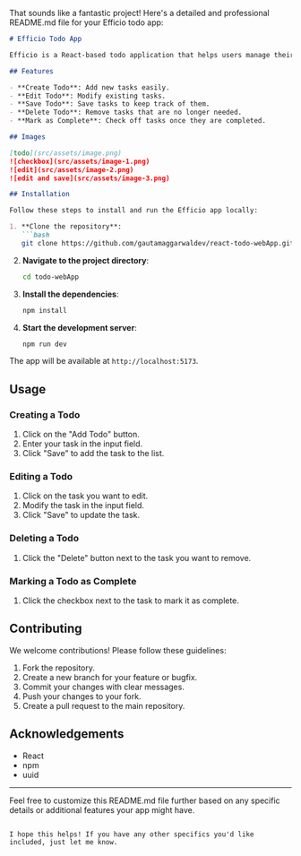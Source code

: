 That sounds like a fantastic project! Here's a detailed and professional README.md file for your Efficio todo app:

```markdown
# Efficio Todo App

Efficio is a React-based todo application that helps users manage their tasks efficiently. Users can create, edit, save, delete, and mark tasks as complete. 

## Features

- **Create Todo**: Add new tasks easily.
- **Edit Todo**: Modify existing tasks.
- **Save Todo**: Save tasks to keep track of them.
- **Delete Todo**: Remove tasks that are no longer needed.
- **Mark as Complete**: Check off tasks once they are completed.

## Images

[todo](src/assets/image.png)
![checkbox](src/assets/image-1.png)
![edit](src/assets/image-2.png)
![edit and save](src/assets/image-3.png)

## Installation

Follow these steps to install and run the Efficio app locally:

1. **Clone the repository**:
   ```bash
   git clone https://github.com/gautamaggarwaldev/react-todo-webApp.git
   ```

2. **Navigate to the project directory**:
   ```bash
   cd todo-webApp
   ```

3. **Install the dependencies**:
   ```bash
   npm install
   ```

4. **Start the development server**:
   ```bash
   npm run dev
   ```

The app will be available at `http://localhost:5173`.

## Usage

### Creating a Todo

1. Click on the "Add Todo" button.
2. Enter your task in the input field.
3. Click "Save" to add the task to the list.

### Editing a Todo

1. Click on the task you want to edit.
2. Modify the task in the input field.
3. Click "Save" to update the task.

### Deleting a Todo

1. Click the "Delete" button next to the task you want to remove.

### Marking a Todo as Complete

1. Click the checkbox next to the task to mark it as complete.

## Contributing

We welcome contributions! Please follow these guidelines:

1. Fork the repository.
2. Create a new branch for your feature or bugfix.
3. Commit your changes with clear messages.
4. Push your changes to your fork.
5. Create a pull request to the main repository.


## Acknowledgements

- React
- npm
- uuid

---

Feel free to customize this README.md file further based on any specific details or additional features your app might have.
```

I hope this helps! If you have any other specifics you'd like included, just let me know.
